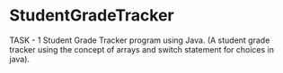 # StudentGradeTracker
TASK  - 1
Student Grade Tracker program using Java. (A student grade tracker using the concept of arrays and switch statement for choices in java). 
